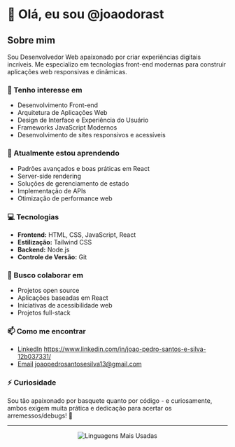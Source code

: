 # 👋 Olá, eu sou @joaodorast

## Sobre mim
Sou Desenvolvedor Web apaixonado por criar experiências digitais incríveis. Me especializo em tecnologias front-end modernas para construir aplicações web responsivas e dinâmicas.

### 👀 Tenho interesse em
- Desenvolvimento Front-end
- Arquitetura de Aplicações Web
- Design de Interface e Experiência do Usuário
- Frameworks JavaScript Modernos
- Desenvolvimento de sites responsivos e acessíveis

### 🌱 Atualmente estou aprendendo
- Padrões avançados e boas práticas em React
- Server-side rendering 
- Soluções de gerenciamento de estado
- Implementação de APIs
- Otimização de performance web

### 💻 Tecnologias
- **Frontend:** HTML, CSS, JavaScript, React
- **Estilização:** Tailwind CSS
- **Backend:** Node.js
- **Controle de Versão:** Git

### 💞️ Busco colaborar em
- Projetos open source
- Aplicações baseadas em React
- Iniciativas de acessibilidade web
- Projetos full-stack 

### 📫 Como me encontrar
- [LinkedIn](#) https://www.linkedin.com/in/joao-pedro-santos-e-silva-12b037331/
- [Email](#) joaopedrosantosesilva13@gmail.com

 

### ⚡ Curiosidade
 Sou tão apaixonado por basquete quanto por código - e curiosamente, ambos exigem muita prática e dedicação para acertar os arremessos/debugs! 🏀

---

<div align="center">
  <img src="https://github-readme-stats.vercel.app/api/top-langs/?username=joaodorast&layout=compact&theme=dark" alt="Linguagens Mais Usadas" />
</div>
